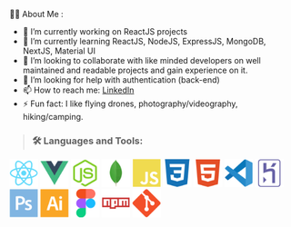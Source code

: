 👩‍💻  About Me :

- 🔭 I’m currently working on ReactJS projects
- 🌱 I’m currently learning ReactJS, NodeJS, ExpressJS, MongoDB, NextJS, Material UI
- 👯 I’m looking to collaborate with like minded developers on well maintained and readable projects and gain experience on it.
- 🤔 I’m looking for help with authentication (back-end)
- 📫 How to reach me: [LinkedIn](https://www.linkedin.com/in/thestaxdev/)
- ⚡ Fun fact: I like flying drones, photography/videography, hiking/camping.

> ### :hammer_and_wrench: Languages and Tools:
<div>
  <img width='50px' height='50px' src="https://github.com/devicons/devicon/blob/master/icons/react/react-original.svg">
  <img width='50px' height='50px' src="https://github.com/devicons/devicon/blob/master/icons/vuejs/vuejs-original.svg">
  <img width='50px' height='50px' src="https://github.com/devicons/devicon/blob/master/icons/nodejs/nodejs-original.svg">
  <img width='50px' height='50px' src="https://github.com/devicons/devicon/blob/master/icons/mongodb/mongodb-original.svg">
  <img width='50px' height='50px' src="https://github.com/devicons/devicon/blob/master/icons/javascript/javascript-plain.svg">
  <img width='50px' height='50px' src="https://github.com/devicons/devicon/blob/master/icons/css3/css3-plain.svg">
  <img width='50px' height='50px' src="https://github.com/devicons/devicon/blob/master/icons/html5/html5-plain.svg">
  <img width='50px' height='50px' src="https://github.com/devicons/devicon/blob/master/icons/vscode/vscode-original.svg">
  <img width='50px' height='50px' src="https://github.com/devicons/devicon/blob/master/icons/heroku/heroku-original.svg">
  <img width='50px' height='50px' src="https://github.com/devicons/devicon/blob/master/icons/photoshop/photoshop-plain.svg">
  <img width='50px' height='50px' src="https://github.com/devicons/devicon/blob/master/icons/illustrator/illustrator-plain.svg">
  <img width='50px' height='50px' src="https://github.com/devicons/devicon/blob/master/icons/figma/figma-original.svg">
  <img width='50px' height='50px' src="https://github.com/devicons/devicon/blob/master/icons/npm/npm-original-wordmark.svg">
  <img width='50px' height='50px' src="https://github.com/devicons/devicon/blob/master/icons/git/git-original.svg">
</div>
